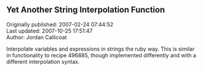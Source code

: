## Yet Another String Interpolation Function  
Originally published: 2007-02-24 07:44:52  
Last updated: 2007-10-25 17:51:47  
Author: Jordan Callicoat  
  
Interpolate variables and expressions in strings the ruby way. This is similar in functionality to recipe 496885, though implemented differently and with a different interpolation syntax.